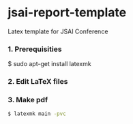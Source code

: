 # jsai-report-template

Latex template for JSAI Conference

### 1. Prerequisities

$ sudo apt-get install latexmk

### 2. Edit LaTeX files

### 3. Make pdf

```bash
$ latexmk main -pvc
```

